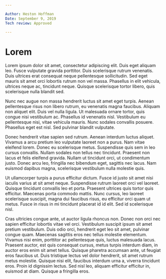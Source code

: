 ```yaml
---

Author: Heston Hoffman
Date: September 9, 2019
Tech review: Approved

---
```


# Lorem

Lorem ipsum dolor sit amet, consectetur adipiscing elit. Duis eget aliquam leo. Fusce vulputate gravida porttitor. Duis scelerisque rutrum venenatis. Duis ultrices erat consequat neque pellentesque sollicitudin. Sed eget mauris sit amet orci lobortis rutrum non vel massa. Phasellus in elit vehicula, ultrices neque ac, tincidunt neque. Quisque scelerisque tortor libero, quis scelerisque nulla blandit sed.

Nunc nec augue non massa hendrerit luctus sit amet eget turpis. Aenean pellentesque risus non libero rutrum, eu venenatis magna faucibus. Aliquam non aliquet elit. Duis vel nulla ligula. Ut malesuada ornare tortor, quis congue nisi vestibulum ac. Phasellus id venenatis nisl. Vestibulum eu pellentesque nisi, vitae vehicula mauris. Nunc sodales convallis posuere. Phasellus eget est nisl. Sed pulvinar blandit vulputate.

Donec hendrerit vitae sapien sed rutrum. Aenean interdum luctus aliquet. Vivamus a arcu pretium leo vulputate laoreet non a purus. Nam vitae eleifend lorem. Donec eu scelerisque metus. Suspendisse quis sem in leo cursus convallis. Nullam sodales non tellus nec tincidunt. Praesent non lacus et felis eleifend gravida. Nullam ut tincidunt orci, ut condimentum justo. Donec arcu leo, fringilla nec bibendum eget, sagittis nec lacus. Nam euismod dapibus magna, scelerisque vestibulum nulla molestie quis.

Ut ullamcorper turpis a purus efficitur dictum. Fusce id justo sit amet nisi iaculis varius at sit amet neque. Suspendisse rutrum laoreet orci vel laoreet. Quisque tincidunt convallis leo et porta. Praesent ultrices quis tortor quis efficitur. Maecenas porta commodo mattis. Nunc cursus, leo laoreet scelerisque suscipit, magna dui faucibus risus, eu efficitur orci quam ut metus. Fusce in risus in mi tincidunt placerat id id elit. Sed id scelerisque nisl.

Cras ultricies congue ante, ut auctor ligula rhoncus non. Donec non orci nec sapien efficitur lobortis vitae vel orci. Vestibulum suscipit ipsum sit amet pretium vestibulum. Duis odio orci, hendrerit eget leo sit amet, pulvinar congue quam. Maecenas sagittis eros nec tellus molestie elementum. Vivamus nisi enim, porttitor ac pellentesque quis, luctus malesuada lacus. Praesent auctor, est quis consequat cursus, metus turpis interdum diam, in auctor eros enim sit amet tellus. Quisque pharetra accumsan ante, ut feugiat eros faucibus ut. Duis tristique lectus vel dolor hendrerit, sit amet rutrum metus molestie. Quisque nisi elit, faucibus interdum urna a, viverra tincidunt eros. Proin id dignissim lectus. Sed nisl leo, aliquam efficitur efficitur in, euismod at diam. Quisque a fringilla eros.